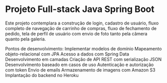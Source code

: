 # Projeto Full-stack Java Spring Boot

Este projeto contemplara a construção de login, cadastro de usuário, fluxo completo de navegação de carrinho de compras, fluxo de fechamento de pedido, tela de perfil de usuário com envio de foto tanto pela câmera quanto pela galeria.

Pontos de desenvolvimento:
    Implementar modelos de domínio
    Mapeamento objeto-relacional com JPA
    Acesso a dados com Spring Data
    Desenvolvimento em camadas
    Criação de API REST com serialização JSON
    Desenvolvimento baseado em casos de uso
    Autenticação e autorização com token
    Envio de emails
    Armazenamento de imagens com Amazon S3
    Implantação do backend no Heroku
